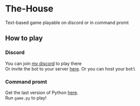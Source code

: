 # The-House
Text-based game playable on discord or in command promt
## How to play
### Discord
You can join [my discord](https://discord.com/invite/4GtgYheGwM) to play there\
Or invite the bot to your server [here](https://discord.com/api/oauth2/authorize?client_id=827587619604267008&permissions=0&scope=bot).
Or you can host your bot:\
### Command promt
Get the last version of Python [here](https://www.python.org/downloads/).\
Run `game.py` to play!
